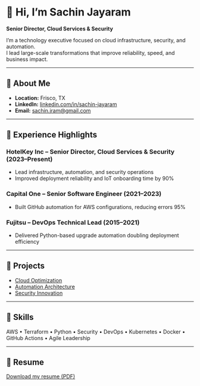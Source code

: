 # 👋 Hi, I’m Sachin Jayaram

**Senior Director, Cloud Services & Security**

I’m a technology executive focused on cloud infrastructure, security, and automation.  
I lead large-scale transformations that improve reliability, speed, and business impact.

---

## 🧭 About Me
- **Location:** Frisco, TX  
- **LinkedIn:** [linkedin.com/in/sachin-jayaram](https://www.linkedin.com/in/sachin-jayaram/)  
- **Email:** [sachin.jram@gmail.com](mailto:sachin.jram@gmail.com)

---

## 💼 Experience Highlights

### **HotelKey Inc – Senior Director, Cloud Services & Security (2023–Present)**
- Lead infrastructure, automation, and security operations
- Improved deployment reliability and IoT onboarding time by 90%

### **Capital One – Senior Software Engineer (2021–2023)**
- Built GitHub automation for AWS configurations, reducing errors 95%

### **Fujitsu – DevOps Technical Lead (2015–2021)**
- Delivered Python-based upgrade automation doubling deployment efficiency

---

## 🧩 Projects
- [Cloud Optimization](projects/cloud-optimization.md)
- [Automation Architecture](projects/automation-architecture.md)
- [Security Innovation](projects/security-innovation.md)

---

## 🧰 Skills
AWS • Terraform • Python • Security • DevOps • Kubernetes • Docker • GitHub Actions • Agile Leadership

---

## 📄 Resume
[Download my resume (PDF)](resume/sachin-jayaram-resume.pdf)
